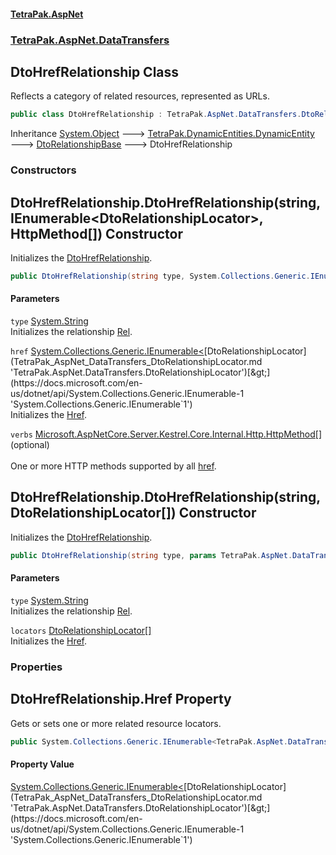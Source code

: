 #### [TetraPak.AspNet](index.md 'index')
### [TetraPak.AspNet.DataTransfers](TetraPak_AspNet_DataTransfers.md 'TetraPak.AspNet.DataTransfers')
## DtoHrefRelationship Class
Reflects a category of related resources, represented as URLs.  
```csharp
public class DtoHrefRelationship : TetraPak.AspNet.DataTransfers.DtoRelationshipBase
```

Inheritance [System.Object](https://docs.microsoft.com/en-us/dotnet/api/System.Object 'System.Object') &#129106; [TetraPak.DynamicEntities.DynamicEntity](https://docs.microsoft.com/en-us/dotnet/api/TetraPak.DynamicEntities.DynamicEntity 'TetraPak.DynamicEntities.DynamicEntity') &#129106; [DtoRelationshipBase](TetraPak_AspNet_DataTransfers_DtoRelationshipBase.md 'TetraPak.AspNet.DataTransfers.DtoRelationshipBase') &#129106; DtoHrefRelationship  
### Constructors
<a name='TetraPak_AspNet_DataTransfers_DtoHrefRelationship_DtoHrefRelationship(string_System_Collections_Generic_IEnumerable_TetraPak_AspNet_DataTransfers_DtoRelationshipLocator__Microsoft_AspNetCore_Server_Kestrel_Core_Internal_Http_HttpMethod__)'></a>
## DtoHrefRelationship.DtoHrefRelationship(string, IEnumerable&lt;DtoRelationshipLocator&gt;, HttpMethod[]) Constructor
Initializes the [DtoHrefRelationship](TetraPak_AspNet_DataTransfers_DtoHrefRelationship.md 'TetraPak.AspNet.DataTransfers.DtoHrefRelationship').  
```csharp
public DtoHrefRelationship(string type, System.Collections.Generic.IEnumerable<TetraPak.AspNet.DataTransfers.DtoRelationshipLocator> href, params Microsoft.AspNetCore.Server.Kestrel.Core.Internal.Http.HttpMethod[] verbs);
```
#### Parameters
<a name='TetraPak_AspNet_DataTransfers_DtoHrefRelationship_DtoHrefRelationship(string_System_Collections_Generic_IEnumerable_TetraPak_AspNet_DataTransfers_DtoRelationshipLocator__Microsoft_AspNetCore_Server_Kestrel_Core_Internal_Http_HttpMethod__)_type'></a>
`type` [System.String](https://docs.microsoft.com/en-us/dotnet/api/System.String 'System.String')  
Initializes the relationship [Rel](TetraPak_AspNet_DataTransfers_DtoRelationshipBase.md#TetraPak_AspNet_DataTransfers_DtoRelationshipBase_Rel 'TetraPak.AspNet.DataTransfers.DtoRelationshipBase.Rel').  
  
<a name='TetraPak_AspNet_DataTransfers_DtoHrefRelationship_DtoHrefRelationship(string_System_Collections_Generic_IEnumerable_TetraPak_AspNet_DataTransfers_DtoRelationshipLocator__Microsoft_AspNetCore_Server_Kestrel_Core_Internal_Http_HttpMethod__)_href'></a>
`href` [System.Collections.Generic.IEnumerable&lt;](https://docs.microsoft.com/en-us/dotnet/api/System.Collections.Generic.IEnumerable-1 'System.Collections.Generic.IEnumerable`1')[DtoRelationshipLocator](TetraPak_AspNet_DataTransfers_DtoRelationshipLocator.md 'TetraPak.AspNet.DataTransfers.DtoRelationshipLocator')[&gt;](https://docs.microsoft.com/en-us/dotnet/api/System.Collections.Generic.IEnumerable-1 'System.Collections.Generic.IEnumerable`1')  
Initializes the [Href](TetraPak_AspNet_DataTransfers_DtoHrefRelationship.md#TetraPak_AspNet_DataTransfers_DtoHrefRelationship_Href 'TetraPak.AspNet.DataTransfers.DtoHrefRelationship.Href').  
  
<a name='TetraPak_AspNet_DataTransfers_DtoHrefRelationship_DtoHrefRelationship(string_System_Collections_Generic_IEnumerable_TetraPak_AspNet_DataTransfers_DtoRelationshipLocator__Microsoft_AspNetCore_Server_Kestrel_Core_Internal_Http_HttpMethod__)_verbs'></a>
`verbs` [Microsoft.AspNetCore.Server.Kestrel.Core.Internal.Http.HttpMethod](https://docs.microsoft.com/en-us/dotnet/api/Microsoft.AspNetCore.Server.Kestrel.Core.Internal.Http.HttpMethod 'Microsoft.AspNetCore.Server.Kestrel.Core.Internal.Http.HttpMethod')[[]](https://docs.microsoft.com/en-us/dotnet/api/System.Array 'System.Array')  
(optional)<br/>  
One or more HTTP methods supported by all [href](TetraPak_AspNet_DataTransfers_DtoHrefRelationship.md#TetraPak_AspNet_DataTransfers_DtoHrefRelationship_DtoHrefRelationship(string_System_Collections_Generic_IEnumerable_TetraPak_AspNet_DataTransfers_DtoRelationshipLocator__Microsoft_AspNetCore_Server_Kestrel_Core_Internal_Http_HttpMethod__)_href 'TetraPak.AspNet.DataTransfers.DtoHrefRelationship.DtoHrefRelationship(string, System.Collections.Generic.IEnumerable&lt;TetraPak.AspNet.DataTransfers.DtoRelationshipLocator&gt;, Microsoft.AspNetCore.Server.Kestrel.Core.Internal.Http.HttpMethod[]).href').  
  
  
<a name='TetraPak_AspNet_DataTransfers_DtoHrefRelationship_DtoHrefRelationship(string_TetraPak_AspNet_DataTransfers_DtoRelationshipLocator__)'></a>
## DtoHrefRelationship.DtoHrefRelationship(string, DtoRelationshipLocator[]) Constructor
Initializes the [DtoHrefRelationship](TetraPak_AspNet_DataTransfers_DtoHrefRelationship.md 'TetraPak.AspNet.DataTransfers.DtoHrefRelationship').  
```csharp
public DtoHrefRelationship(string type, params TetraPak.AspNet.DataTransfers.DtoRelationshipLocator[] locators);
```
#### Parameters
<a name='TetraPak_AspNet_DataTransfers_DtoHrefRelationship_DtoHrefRelationship(string_TetraPak_AspNet_DataTransfers_DtoRelationshipLocator__)_type'></a>
`type` [System.String](https://docs.microsoft.com/en-us/dotnet/api/System.String 'System.String')  
Initializes the relationship [Rel](TetraPak_AspNet_DataTransfers_DtoRelationshipBase.md#TetraPak_AspNet_DataTransfers_DtoRelationshipBase_Rel 'TetraPak.AspNet.DataTransfers.DtoRelationshipBase.Rel').  
  
<a name='TetraPak_AspNet_DataTransfers_DtoHrefRelationship_DtoHrefRelationship(string_TetraPak_AspNet_DataTransfers_DtoRelationshipLocator__)_locators'></a>
`locators` [DtoRelationshipLocator](TetraPak_AspNet_DataTransfers_DtoRelationshipLocator.md 'TetraPak.AspNet.DataTransfers.DtoRelationshipLocator')[[]](https://docs.microsoft.com/en-us/dotnet/api/System.Array 'System.Array')  
Initializes the [Href](TetraPak_AspNet_DataTransfers_DtoHrefRelationship.md#TetraPak_AspNet_DataTransfers_DtoHrefRelationship_Href 'TetraPak.AspNet.DataTransfers.DtoHrefRelationship.Href').  
  
  
### Properties
<a name='TetraPak_AspNet_DataTransfers_DtoHrefRelationship_Href'></a>
## DtoHrefRelationship.Href Property
Gets or sets one or more related resource locators.   
```csharp
public System.Collections.Generic.IEnumerable<TetraPak.AspNet.DataTransfers.DtoRelationshipLocator> Href { get; set; }
```
#### Property Value
[System.Collections.Generic.IEnumerable&lt;](https://docs.microsoft.com/en-us/dotnet/api/System.Collections.Generic.IEnumerable-1 'System.Collections.Generic.IEnumerable`1')[DtoRelationshipLocator](TetraPak_AspNet_DataTransfers_DtoRelationshipLocator.md 'TetraPak.AspNet.DataTransfers.DtoRelationshipLocator')[&gt;](https://docs.microsoft.com/en-us/dotnet/api/System.Collections.Generic.IEnumerable-1 'System.Collections.Generic.IEnumerable`1')
  
